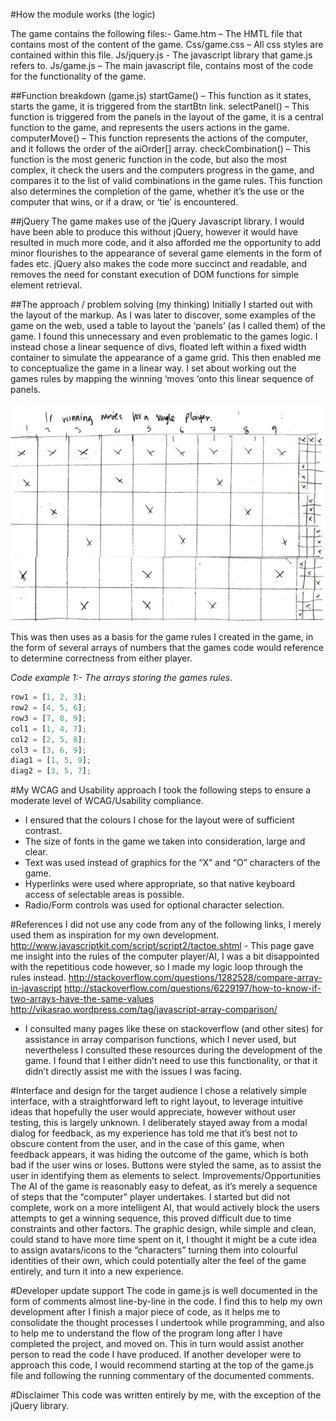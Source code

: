 #How the module works (the logic)

The game contains the following files:-
Game.htm – The HMTL file that contains most of the content of the game.
Css/game.css – All css styles are contained within this file.
Js/jquery.js  - The javascript library that game.js refers to. 
Js/game.js – The main javascript file, contains most of the code for the functionality of the game.

##Function breakdown (game.js)
startGame() – This function as it states, starts the game, it is triggered from the startBtn link. 
selectPanel() – This function is triggered from the panels in the layout of the game, it is a central function to the game, and represents the users actions in the game.
computerMove() – This function represents the actions of the computer, and it follows the order of the aiOrder[] array.
checkCombination() – This function is the most generic function in the code, but also the most complex, it check the users and the computers progress in the game, and compares it to the list of valid combinations in the game rules.  This function also determines the completion of the game, whether it’s the use or the computer that wins, or if a draw, or ‘tie’ is encountered.

##jQuery
The game makes use of the jQuery Javascript library. I would have been able to produce this without jQuery, however it would have resulted in much more code, and it also afforded me the opportunity to add minor flourishes to the appearance of several game elements in the form of fades etc. jQuery also makes the code more succinct and readable, and removes the need for constant execution of DOM functions for simple element retrieval.
 
##The approach / problem solving (my thinking)
Initially I started out with the layout of the markup. As I was later to discover, some examples of the game on the web, used a table to layout the ‘panels’ (as I called them) of the game. I found this unnecessary and even problematic to the games logic. I instead chose a linear sequence of divs, floated left within a fixed width container to simulate the appearance of a game grid. This then enabled me to conceptualize the game in a linear way. I set about working out the games rules by mapping the winning ‘moves ‘onto this linear sequence of panels.

![alt text](doc/tic-tac-toe-sketch.png)

This was then uses as a basis for the game rules I created in the game, in the form of several arrays of numbers that the games code would reference to determine correctness from either player.

_Code example 1:- The arrays storing the games rules._

```javascript
row1 = [1, 2, 3];
row2 = [4, 5, 6];
row3 = [7, 8, 9];
col1 = [1, 4, 7];
col2 = [2, 5, 8];
col3 = [3, 6, 9];
diag1 = [1, 5, 9];
diag2 = [3, 5, 7];
```

#My WCAG and Usability approach
I took the following steps to ensure a moderate level of WCAG/Usability compliance.
*	I ensured that the colours I chose for the layout were of sufficient contrast.
*	The size of fonts in the game we taken into consideration, large and clear.
*	Text was used instead of graphics for the “X” and “O” characters of the game.
*	Hyperlinks were used where appropriate, so that native keyboard access of selectable areas is possible.
*	Radio/Form controls was used for optional character selection.

#References
I did not use any code from any of the following links, I merely used them as inspiration for my own development.
http://www.javascriptkit.com/script/script2/tactoe.shtml - This page gave me insight into the rules of the computer player/AI, I was a bit disappointed with the repetitious code however, so I made my logic loop through the rules instead.
http://stackoverflow.com/questions/1282528/compare-array-in-javascript
http://stackoverflow.com/questions/6229197/how-to-know-if-two-arrays-have-the-same-values
http://vikasrao.wordpress.com/tag/javascript-array-comparison/
 - I consulted many pages like these on stackoverflow (and other sites) for assistance in array comparison functions, which I never used, but nevertheless I consulted these resources during the development of the game. I found that I either didn’t need to use this functionality, or that it didn’t directly assist me with the issues I was facing.

#Interface and design for the target audience
I chose a relatively simple interface, with a straightforward left to right layout, to leverage intuitive ideas that hopefully the user would appreciate, however without user testing, this is largely unknown. I deliberately stayed away from a modal dialog for feedback, as my experience has told me that it’s best not to obscure content from the user, and in the case of this game, when feedback appears, it was hiding the outcome of the game, which is both bad if the user wins or loses. Buttons were styled the same, as to assist the user in identifying them as elements to select.
Improvements/Opportunities
The AI of the game is reasonably easy to defeat, as it’s merely a sequence of steps that the “computer” player undertakes. I started but did not complete, work on a more intelligent AI, that would actively block the users attempts to get a winning sequence, this proved difficult due to time constraints and other factors.
The graphic design, while simple and clean, could stand to have more time spent on it, I thought it might be a cute idea to assign avatars/icons to the “characters” turning them into colourful identities of their own, which could potentially alter the feel of the game entirely, and turn it into a new experience.

#Developer update support
The code in game.js is well documented in the form of comments almost line-by-line in the code. I find this to help my own development after I finish a major piece of code, as it helps me to consolidate the thought processes I undertook while programming, and also to help me to understand the flow of the program long after I have completed the project, and moved on. This in turn would assist another person to read the code I have produced. If another developer were to approach this code, I would recommend starting at the top of the game.js file and following the running commentary of the documented comments.

#Disclaimer
This code was written entirely by me, with the exception of the jQuery library. 
